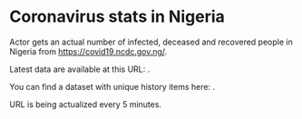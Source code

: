 # Coronavirus stats in Nigeria

Actor gets an actual number of infected, deceased and recovered people in Nigeria from https://covid19.ncdc.gov.ng/.

Latest data are available at this URL: .

You can find a dataset with unique history items here: .

URL is being actualized every 5 minutes.
